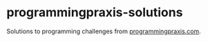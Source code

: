 # programmingpraxis-solutions

Solutions to programming challenges from [programmingpraxis.com](http://www.programmingpraxis.com/).
